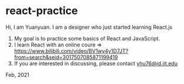 # react-practice

Hi, I am Yuanyuan. I am a designer who just started learning React.js

1. My goal is to practice some basics of React and JavaScript. 
2. I learn React with an online coure 
   => https://www.bilibili.com/video/BV1wy4y1D7JT?from=search&seid=3017507085871199419
3. If you are interested in discussing, please contact yhu76@id.iit.edu

Feb, 2021

